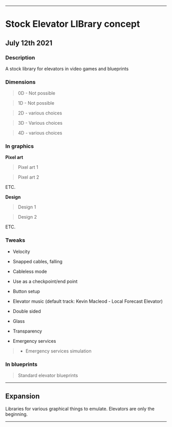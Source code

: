 
***

# Stock Elevator LIBrary concept

## July 12th 2021

### Description

A stock library for elevators in video games and blueprints

### Dimensions

> 0D - Not possible

> 1D - Not possible

> 2D - various choices

> 3D - Various choices

> 4D - various choices

### In graphics

**Pixel art**

> Pixel art 1

> Pixel art 2

ETC.

**Design**

> Design 1

> Design 2

ETC.

### Tweaks

* Velocity

* Snapped cables, falling

* Cableless mode

* Use as a checkpoint/end point

* Button setup

* Elevator music (default track: Kevin Macleod - Local Forecast Elevator)

* Double sided

* Glass

* Transparency

* Emergency services

> * Emergency services simulation

### In blueprints

> Standard elevator blueprints

***

## Expansion

Libraries for various graphical things to emulate. Elevators are only the beginning.

***
